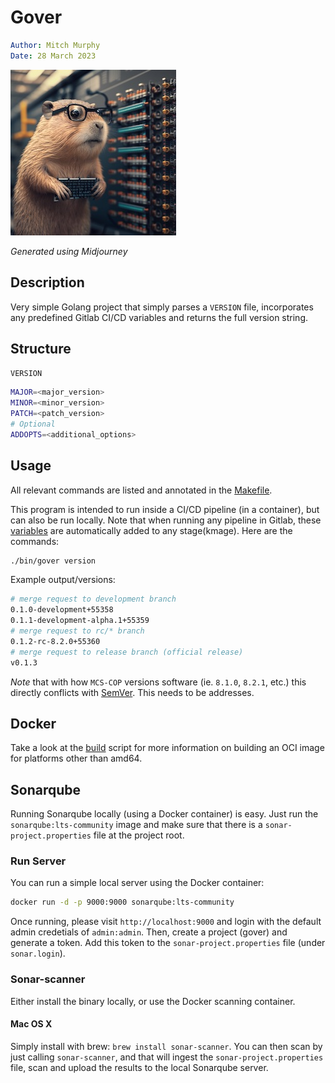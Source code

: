 # Gover

```yaml
Author: Mitch Murphy
Date: 28 March 2023
```

![gover gopher](media/gopher-gover.jpg)

_Generated using Midjourney_

## Description

Very simple Golang project that simply parses a `VERSION` file, incorporates any predefined Gitlab CI/CD variables and returns the full version string.  

## Structure

`VERSION`

```bash
MAJOR=<major_version>
MINOR=<minor_version>
PATCH=<patch_version>
# Optional
ADDOPTS=<additional_options>
```

## Usage

All relevant commands are listed and annotated in the [Makefile](Makefile).

This program is intended to run inside a CI/CD pipeline (in a container), but can also be run locally. Note that when running any pipeline in Gitlab, these [variables](https://docs.gitlab.com/ee/ci/variables/predefined_variables.html) are automatically added to any stage(kmage). Here are the commands:

```bash
./bin/gover version
```

Example output/versions: 

```bash
# merge request to development branch
0.1.0-development+55358
0.1.1-development-alpha.1+55359
# merge request to rc/* branch
0.1.2-rc-8.2.0+55360
# merge request to release branch (official release)
v0.1.3
```

_Note_ that with how `MCS-COP` versions software (ie. `8.1.0`, `8.2.1`, etc.) this directly conflicts with [SemVer](https://semver.org). This needs to be addresses.

## Docker

Take a look at the [build](build.sh) script for more information on building an OCI image for platforms other than amd64.

## Sonarqube

Running Sonarqube locally (using a Docker container) is easy. Just run the `sonarqube:lts-community` image and make sure that there is a `sonar-project.properties` file at the project root.

### Run Server

You can run a simple local server using the Docker container:

```bash
docker run -d -p 9000:9000 sonarqube:lts-community
```

Once running, please visit `http://localhost:9000` and login with the default admin credetials of `admin:admin`. Then, create a project (gover) and generate a token. Add this token to the `sonar-project.properties` file (under `sonar.login`). 

### Sonar-scanner

Either install the binary locally, or use the Docker scanning container.

#### Mac OS X

Simply install with brew: `brew install sonar-scanner`. You can then scan by just calling `sonar-scanner`, and that will ingest the `sonar-project.properties` file, scan and upload the results to the local Sonarqube server.